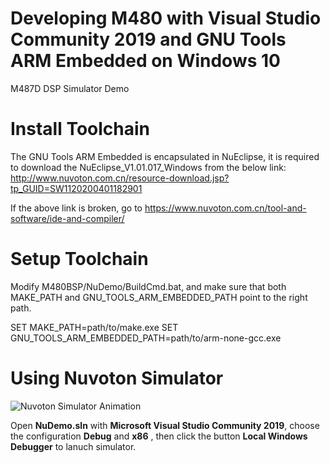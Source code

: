 # Developing M480 with Visual Studio Community 2019 and GNU Tools ARM Embedded on Windows 10
M487D DSP Simulator Demo

# Install Toolchain
The GNU Tools ARM Embedded is encapsulated in NuEclipse, it is required to download the NuEclipse_V1.01.017_Windows from the below link:
http://www.nuvoton.com.cn/resource-download.jsp?tp_GUID=SW1120200401182901

If the above link is broken, go to https://www.nuvoton.com.cn/tool-and-software/ide-and-compiler/

# Setup Toolchain
Modify M480BSP/NuDemo/BuildCmd.bat, and make sure that both MAKE_PATH and GNU_TOOLS_ARM_EMBEDDED_PATH point to the right path.

SET MAKE_PATH=path/to/make.exe
SET GNU_TOOLS_ARM_EMBEDDED_PATH=path/to/arm-none-gcc.exe

# Using Nuvoton Simulator
![Nuvoton Simulator Animation](/NuDemo/res/anim.gif)




Open **NuDemo.sln** with **Microsoft Visual Studio Community 2019**, choose the configuration **Debug** and **x86** , then click the button **Local Windows Debugger** to lanuch simulator.




